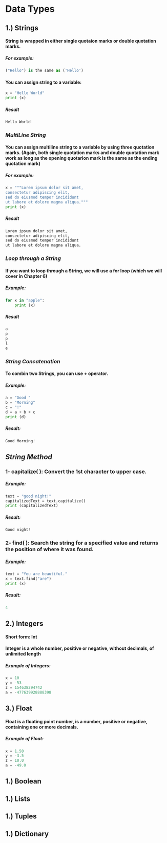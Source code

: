 # Data Types

## 1.) Strings
#### String is wrapped in either single quotaion marks or double quotation marks.
##### For example: 
``` Python
("Hello") is the same as ('Hello')
```
#### You can assign string to a variable:
```Python
x = "Hello World"
print (x)
```
##### Result
```Python
Hello World
```

### **_MultiLine String_**
#### You can assign multiline string to a variable by using three quotation marks. (Again, both single quotation marks and double quotation mark work as long as the opening quotarion mark is the same as the ending quotation mark)
##### For example:
```Python
x = """Lorem ipsum dolor sit amet,
consectetur adipiscing elit,
sed do eiusmod tempor incididunt
ut labore et dolore magna aliqua."""
print (x)
```
##### Result
```Python
Lorem ipsum dolor sit amet,
consectetur adipiscing elit,
sed do eiusmod tempor incididunt
ut labore et dolore magna aliqua.
```  

### **_Loop through a String_**
#### If you want to loop through a String, we will use a **for** loop (which we will cover in Chapter 6)  

##### Example:
```Python
for x in "apple":
    print (x)
```
##### Result
```Python
a
p
p
l
e
```

### **_String Concatenation_**
#### To combin two Strings, you can use **+** operator.
##### Example:
```Python
a = "Good "
b = "Morning"
c = "!"
d = a + b + c
print (d)
```
##### Result:
```Python
Good Morning!
```

## **_String Method_**

### 1- capitalize( ): Convert the 1st character to upper case. 
##### Example:
```Python
text = "good night!"
capitalizedText = text.capitalize()
print (capitalizedText)
```
##### Result:
```Python 
Good night!
```

### 2- find( ): Search the string for a specified value and returns the position of where it was found. 
##### Example:
```Python
text = "You are beautiful."
x = text.find("are")
print (x)
```
##### Result:
```Python 
4
```

## 2.) Integers
#### Short form: Int
#### Integer is a whole number, positive or negative, without decimals, of unlimited length
##### Example of Integers:
```Python
x = 10
y = -53
z = 154638294742
a = -477639928888398
```

## 3.) Float
#### Float is a floating point number, is a number, positive or negative, containing one or more decimals.
##### Example of Float:
```Python
x = 1.50
y = -3.5
z = 10.0
a = -49.0
```



## 1.) Boolean

## 1.) Lists

## 1.) Tuples

## 1.) Dictionary